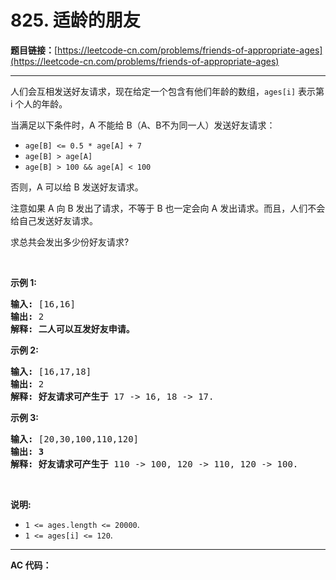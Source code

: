 # 825. 适龄的朋友

**题目链接：**[https://leetcode-cn.com/problems/friends-of-appropriate-ages](https://leetcode-cn.com/problems/friends-of-appropriate-ages)

---

<div class="content__1Y2H">
 <div class="notranslate">
  <p>人们会互相发送好友请求，现在给定一个包含有他们年龄的数组，<code>ages[i]</code>&nbsp;表示第 i 个人的年龄。</p> 
  <p>当满足以下条件时，A 不能给 B（A、B不为同一人）发送好友请求：</p> 
  <ul> 
   <li><code>age[B]&nbsp;&lt;= 0.5 * age[A]&nbsp;+ 7</code></li> 
   <li><code>age[B]&nbsp;&gt; age[A]</code></li> 
   <li><code>age[B]&nbsp;&gt; 100 &amp;&amp;&nbsp;age[A]&nbsp;&lt; 100</code></li> 
  </ul> 
  <p>否则，A 可以给 B 发送好友请求。</p> 
  <p>注意如果 A 向 B 发出了请求，不等于 B 也一定会向&nbsp;A 发出请求。而且，人们不会给自己发送好友请求。&nbsp;</p> 
  <p>求总共会发出多少份好友请求?</p> 
  <p>&nbsp;</p> 
  <p><strong>示例 1:</strong></p> 
  <pre class="language-text"><strong>输入: </strong>[16,16]
<strong>输出: </strong>2
<strong>解释: 二人可以互发好友申请。</strong>
</pre> 
  <p><strong>示例 2:</strong></p> 
  <pre class="language-text"><strong>输入: </strong>[16,17,18]
<strong>输出: </strong>2
<strong>解释: 好友请求可产生于</strong> 17 -&gt; 16, 18 -&gt; 17.</pre> 
  <p><strong>示例 3:</strong></p> 
  <pre class="language-text"><strong>输入: </strong>[20,30,100,110,120]
<strong>输出: 3</strong>
<strong>解释: 好友请求可产生于</strong> 110 -&gt; 100, 120 -&gt; 110, 120 -&gt; 100.
</pre> 
  <p>&nbsp;</p> 
  <p><strong>说明:</strong></p> 
  <ul> 
   <li><code>1 &lt;= ages.length&nbsp;&lt;= 20000</code>.</li> 
   <li><code>1 &lt;= ages[i] &lt;= 120</code>.</li> 
  </ul> 
 </div>
</div>

---

**AC 代码：**

```java

```